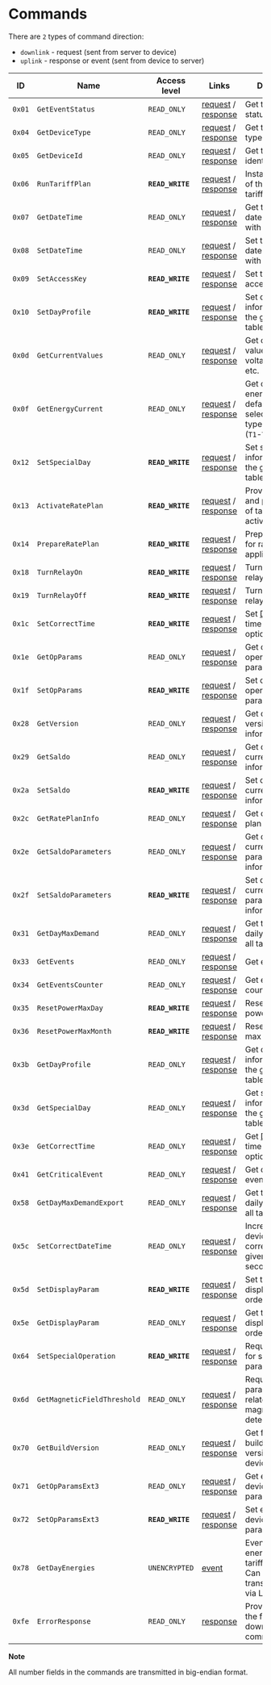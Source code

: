 # Commands

There are `2` types of command direction:

- `downlink` - request (sent from server to device)
- `uplink` - response or event (sent from device to server)

| ID     | Name                        | Access level     | Links                                                                                                   | Description                                                                                            |
| ------ | --------------------------- | ---------------- | ------------------------------------------------------------------------------------------------------- | ------------------------------------------------------------------------------------------------------ |
| `0x01` | `GetEventStatus`            | `READ_ONLY`      | [request](./GetEventStatus.md#request) / [response](./GetEventStatus.md#response)                       | Get the device status events.                                                                          |
| `0x04` | `GetDeviceType`             | `READ_ONLY`      | [request](./GetDeviceType.md#request) / [response](./GetDeviceType.md#response)                         | Get the device type.                                                                                   |
| `0x05` | `GetDeviceId`               | `READ_ONLY`      | [request](./GetDeviceId.md#request) / [response](./GetDeviceId.md#response)                             | Get the device identifier.                                                                             |
| `0x06` | `RunTariffPlan`             | **`READ_WRITE`** | [request](./RunTariffPlan.md#request) / [response](./RunTariffPlan.md#response)                         | Instant activation of the passive tariff plan.                                                         |
| `0x07` | `GetDateTime`               | `READ_ONLY`      | [request](./GetDateTime.md#request) / [response](./GetDateTime.md#response)                             | Get the device full date and time with [DST](https://en.wikipedia.org/wiki/Daylight_saving_time) flag. |
| `0x08` | `SetDateTime`               | `READ_ONLY`      | [request](./SetDateTime.md#request) / [response](./SetDateTime.md#response)                             | Set the device full date and time with [DST](https://en.wikipedia.org/wiki/Daylight_saving_time) flag. |
| `0x09` | `SetAccessKey`              | **`READ_WRITE`** | [request](./SetAccessKey.md#request) / [response](./SetAccessKey.md#response)                           | Set the device access key.                                                                             |
| `0x10` | `SetDayProfile`             | **`READ_WRITE`** | [request](./SetDayProfile.md#request) / [response](./SetDayProfile.md#response)                         | Set day profile information for the given tariff table.                                                |
| `0x0d` | `GetCurrentValues`          | `READ_ONLY`      | [request](./GetCurrentValues.md#request) / [response](./GetCurrentValues.md#response)                   | Get current values like voltage, power, etc.                                                           |
| `0x0f` | `GetEnergyCurrent`          | `READ_ONLY`      | [request](./GetEnergyCurrent.md#request) / [response](./GetEnergyCurrent.md#response)                   | Get current energy `A+` by default or selected energy type for 4 tariffs (`T1`-`T4`).                  |
| `0x12` | `SetSpecialDay`             | **`READ_WRITE`** | [request](./SetSpecialDay.md#request) / [response](./SetSpecialDay.md#response)                         | Set special day information for the given tariff table.                                                |
| `0x13` | `ActivateRatePlan`          | **`READ_WRITE`** | [request](./ActivateRatePlan.md#request) / [response](./ActivateRatePlan.md#response)                   | Provide the date and parameters of tariff plan activation.                                             |
| `0x14` | `PrepareRatePlan`           | **`READ_WRITE`** | [request](./PrepareRatePlan.md#request) / [response](./PrepareRatePlan.md#response)                     | Prepare device for rate plan application.                                                              |
| `0x18` | `TurnRelayOn`               | **`READ_WRITE`** | [request](./TurnRelayOn.md#request) / [response](./TurnRelayOn.md#response)                             | Turn the device relay on.                                                                              |
| `0x19` | `TurnRelayOff`              | **`READ_WRITE`** | [request](./TurnRelayOff.md#request) / [response](./TurnRelayOff.md#response)                           | Turn the device relay off.                                                                             |
| `0x1c` | `SetCorrectTime`            | **`READ_WRITE`** | [request](./SetCorrectTime.md#request) / [response](./SetCorrectTime.md#response)                       | Set [DST](https://en.wikipedia.org/wiki/Daylight_saving_time)/Standard time transition options.        |
| `0x1e` | `GetOpParams`               | `READ_ONLY`      | [request](./GetOpParams.md#request) / [response](./GetOpParams.md#response)                             | Get device operator parameters.                                                                        |
| `0x1f` | `SetOpParams`               | **`READ_WRITE`** | [request](./SetOpParams.md#request) / [response](./SetOpParams.md#response)                             | Set device operator parameters.                                                                        |
| `0x28` | `GetVersion`                | `READ_ONLY`      | [request](./GetVersion.md#request) / [response](./GetVersion.md#response)                               | Get device version information.                                                                        |
| `0x29` | `GetSaldo`                  | `READ_ONLY`      | [request](./GetSaldo.md#request) / [response](./GetSaldo.md#response)                                   | Get device current saldo information.                                                                  |
| `0x2a` | `SetSaldo`                  | **`READ_WRITE`** | [request](./SetSaldo.md#request) / [response](./SetSaldo.md#response)                                   | Set device current saldo information.                                                                  |
| `0x2c` | `GetRatePlanInfo`           | `READ_ONLY`      | [request](./GetRatePlanInfo.md#request) / [response](./GetRatePlanInfo.md#response)                     | Get device rate plan information.                                                                      |
| `0x2e` | `GetSaldoParameters`        | `READ_ONLY`      | [request](./GetSaldoParameters.md#request) / [response](./GetSaldoParameters.md#response)               | Get device current saldo parameters information.                                                       |
| `0x2f` | `SetSaldoParameters`        | **`READ_WRITE`** | [request](./SetSaldoParameters.md#request) / [response](./SetSaldoParameters.md#response)               | Set device current saldo parameters information.                                                       |
| `0x31` | `GetDayMaxDemand`           | `READ_ONLY`      | [request](./GetDayMaxDemand.md#request) / [response](./GetDayMaxDemand.md#response)                     | Get the maximum daily power `P+` for all tariffs (`T1`-`T4`).                                          |
| `0x33` | `GetEvents`                 | `READ_ONLY`      | [request](./GetEvevents.md#request) / [response](./GetEvevents.md#response)                             | Get events.                                                                                            |
| `0x34` | `GetEventsCounter`          | `READ_ONLY`      | [request](./GetEventsCounter.md#request) / [response](./getEventsCounter.md#response)                   | Get events counters.                                                                                   |
| `0x35` | `ResetPowerMaxDay`          | **`READ_WRITE`** | [request](./ResetPowerMaxDay.md#request) / [response](./ResetPowerMaxDay.md#response)                   | Reset daily max power.                                                                                 |
| `0x36` | `ResetPowerMaxMonth`        | **`READ_WRITE`** | [request](./ResetPowerMaxMonth.md#request) / [response](./ResetPowerMaxMonth.md#response)               | Reset for monthly max power.                                                                           |
| `0x3b` | `GetDayProfile`             | `READ_ONLY`      | [request](./GetDayProfile.md#request) / [response](./GetDayProfile.md#response)                         | Get day profile information for the given tariff table.                                                |
| `0x3d` | `GetSpecialDay`             | `READ_ONLY`      | [request](GetSpecialDay.md#request) / [response](GetSpecialDay.md#response)                             | Get special day information for the given tariff table.                                                |
| `0x3e` | `GetCorrectTime`            | `READ_ONLY`      | [request](./GetCorrectTime.md#request) / [response](./GetCorrectTime.md#response)                       | Get [DST](https://en.wikipedia.org/wiki/Daylight_saving_time)/Standard time transition options.        |
| `0x41` | `GetCriticalEvent`          | `READ_ONLY`      | [request](./GetCriticalEvent.md#request) / [response](./GetCriticalEvent.md#response)                   | Get device critical events.                                                                            |
| `0x58` | `GetDayMaxDemandExport`     | `READ_ONLY`      | [request](./GetDayMaxDemandExport.md#request) / [response](./GetDayMaxDemandExport.md#response)         | Get the maximum daily power `P-` for all tariffs (`T1`-`T4`).                                          |
| `0x5c` | `SetCorrectDateTime`        | `READ_ONLY`      | [request](./SetCorrectDateTime.md#request) / [response](./SetCorrectDateTime.md#response)               | Incremental device time correction (for a given number of seconds).                                    |
| `0x5d` | `SetDisplayParam`           | **`READ_WRITE`** | [request](./SetDisplayParam.md#request) / [response](./SetDisplayParam.md#response)                     | Set the meter displays sorting order.                                                                  |
| `0x5e` | `GetDisplayParam`           | `READ_ONLY`      | [request](./GetDisplayParam.md#request) / [response](./GetDisplayParam.md#response)                     | Get the meter displays sorting order.                                                                  |
| `0x64` | `SetSpecialOperation`       | **`READ_WRITE`** | [request](./SetSpecialOperation.md#request) / [response](./SetSpecialOperation.md#response)             | Request/response for setting special parameters.                                                       |
| `0x6d` | `GetMagneticFieldThreshold` | `READ_ONLY`      | [request](./GetMagneticFieldThreshold.md#request) / [response](./GetMagneticFieldThreshold.md#response) | Request/response parameters related to magnetic field detection.                                       |
| `0x70` | `GetBuildVersion`           | `READ_ONLY`      | [request](./GetBuildVersion.md#request) / [response](./GetBuildVersion.md#response)                     | Get firmware build date and version from device.                                                       |
| `0x71` | `GetOpParamsExt3`           | `READ_ONLY`      | [request](./GetOpParamsExt3.md#request) / [response](./GetOpParamsExt3.md#response)                     | Get extended device operator parameters 3.                                                             |
| `0x72` | `SetOpParamsExt3`           | **`READ_WRITE`** | [request](./SetOpParamsExt3.md#request) / [response](./SetOpParamsExt3.md#response)                     | Set extended device operator parameters 3.                                                             |
| `0x78` | `GetDayEnergies`            | `UNENCRYPTED`    | [event](./uplink/GetDayEnergies.md)                                                                     | Event to get day energies by 4 tariffs (`T1`-`T4`). Can be transmitted only via Lora.                  |
| `0xfe` | `ErrorResponse`             | `READ_ONLY`      | [response](./ErrorResponse.md#response)                                                                 | Provide info for the failed downlink command.                                                          |


**Note**

All number fields in the commands are transmitted in big-endian format.
